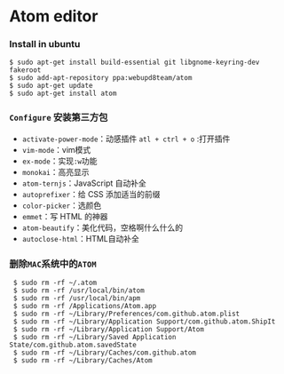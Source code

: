 # Atom editor
### Install in ubuntu 
```
$ sudo apt-get install build-essential git libgnome-keyring-dev fakeroot
$ sudo add-apt-repository ppa:webupd8team/atom
$ sudo apt-get update
$ sudo apt-get install atom
```

### `Configure` 安装第三方包

 * `activate-power-mode`：动感插件 `atl + ctrl + o` :打开插件
 * `vim-mode`：vim模式
 * `ex-mode`：实现`:w`功能
 * `monokai`：高亮显示
 * `atom-ternjs`：JavaScript 自动补全
 * `autoprefixer`：给 CSS 添加适当的前缀
 * `color-picker`：选颜色
 * `emmet`：写 HTML 的神器
 * `atom-beautify`：美化代码，空格啊什么什么的
 * `autoclose-html`：HTML自动补全
 
 

### 删除`MAC`系统中的`ATOM`
```
 $ sudo rm -rf ~/.atom
 $ sudo rm -rf /usr/local/bin/atom
 $ sudo rm -rf /usr/local/bin/apm
 $ sudo rm -rf /Applications/Atom.app
 $ sudo rm -rf ~/Library/Preferences/com.github.atom.plist
 $ sudo rm -rf ~/Library/Application Support/com.github.atom.ShipIt
 $ sudo rm -rf ~/Library/Application Support/Atom
 $ sudo rm -rf ~/Library/Saved Application State/com.github.atom.savedState
 $ sudo rm -rf ~/Library/Caches/com.github.atom
 $ sudo rm -rf ~/Library/Caches/Atom
```
